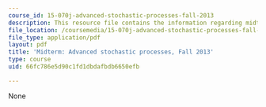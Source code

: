 ```yaml
---
course_id: 15-070j-advanced-stochastic-processes-fall-2013
description: This resource file contains the information regarding midterm exam.
file_location: /coursemedia/15-070j-advanced-stochastic-processes-fall-2013/66fc786e5d90c1fd1dbdafbdb6650efb_MIT15_070JF13_Mid_Term_V2.pdf
file_type: application/pdf
layout: pdf
title: 'Midterm: Advanced stochastic processes, Fall 2013'
type: course
uid: 66fc786e5d90c1fd1dbdafbdb6650efb

---
```

None